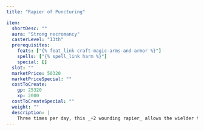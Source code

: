 ```yaml
---
title: "Rapier of Puncturing"

item:
  shortDesc: ""
  aura: "Strong necromancy"
  casterLevel: "13th"
  prerequisites:
    feats: ["{% feat_link craft-magic-arms-and-armor %}"]
    spells: ["{% spell_link harm %}"]
    special: []
  slot: ""
  marketPrice: 50320
  marketPriceSpecial: ""
  costToCreate:
    gp: 25320
    xp: 2000
  costToCreateSpecial: ""
  weight: ""
  description: |
    Three times per day, this _+2 wounding rapier_ allows the wielder to make a touch attack with the weapon that deals {% die_roll 1 6 0 %} points of Constitution damage by draining blood. Creatures immune to critical hits are immune to the Constitution damage dealt by this weapon.
---
```

